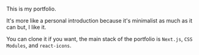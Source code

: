 This is my portfolio.

It's more like a personal introduction because it's minimalist as much as it can but, I like it.

You can clone it if you want, the main stack of the portfolio is `Next.js`, `CSS Modules`, and `react-icons`.
